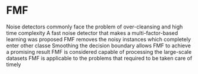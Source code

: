 # FMF
Noise detectors commonly face the problem of over-cleansing and high time complexity
A fast noise detector that makes a multi-factor-based learning was proposed
FMF removes the noisy instances which completely enter other classe
Smoothing the decision boundary allows FMF to achieve a promising result
FMF is considered capable of processing the large-scale datasets
FMF is applicable to the problems that required to be taken care of timely
